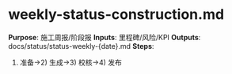 # weekly-status-construction.md

**Purpose**: 施工周报/阶段报
**Inputs**: 里程碑/风险/KPI
**Outputs**: docs/status/status-weekly-{date}.md
**Steps**:

1. 准备→2) 生成→3) 校核→4) 发布
